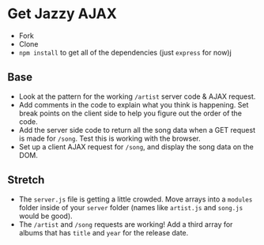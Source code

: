 # Get Jazzy AJAX

- Fork
- Clone
- `npm install` to get all of the dependencies (just `express` for now)j<X>

## Base

- Look at the pattern for the working `/artist` server code & AJAX request.
- Add comments in the code to explain what you think is happening. Set break points on the client side to help you figure out the order of the code.
- Add the server side code to return all the song data when a GET request is made for `/song`. Test this is working with the browser.
- Set up a client AJAX request for `/song`, and display the song data on the DOM.

## Stretch

- The `server.js` file is getting a little crowded. Move arrays into a `modules` folder inside of your `server` folder (names like `artist.js` and `song.js` would be good).
- The `/artist` and `/song` requests are working! Add a third array for albums that has `title` and `year` for the release date.
